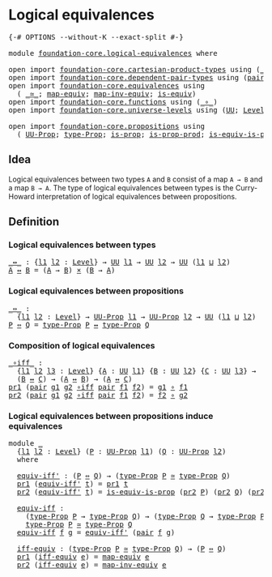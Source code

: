 # Logical equivalences

<pre class="Agda"><a id="33" class="Symbol">{-#</a> <a id="37" class="Keyword">OPTIONS</a> <a id="45" class="Pragma">--without-K</a> <a id="57" class="Pragma">--exact-split</a> <a id="71" class="Symbol">#-}</a>

<a id="76" class="Keyword">module</a> <a id="83" href="foundation-core.logical-equivalences.html" class="Module">foundation-core.logical-equivalences</a> <a id="120" class="Keyword">where</a>

<a id="127" class="Keyword">open</a> <a id="132" class="Keyword">import</a> <a id="139" href="foundation-core.cartesian-product-types.html" class="Module">foundation-core.cartesian-product-types</a> <a id="179" class="Keyword">using</a> <a id="185" class="Symbol">(</a><a id="186" href="foundation-core.cartesian-product-types.html#577" class="Function Operator">_×_</a><a id="189" class="Symbol">)</a>
<a id="191" class="Keyword">open</a> <a id="196" class="Keyword">import</a> <a id="203" href="foundation-core.dependent-pair-types.html" class="Module">foundation-core.dependent-pair-types</a> <a id="240" class="Keyword">using</a> <a id="246" class="Symbol">(</a><a id="247" href="foundation-core.dependent-pair-types.html#575" class="InductiveConstructor">pair</a><a id="251" class="Symbol">;</a> <a id="253" href="foundation-core.dependent-pair-types.html#592" class="Field">pr1</a><a id="256" class="Symbol">;</a> <a id="258" href="foundation-core.dependent-pair-types.html#604" class="Field">pr2</a><a id="261" class="Symbol">)</a>
<a id="263" class="Keyword">open</a> <a id="268" class="Keyword">import</a> <a id="275" href="foundation-core.equivalences.html" class="Module">foundation-core.equivalences</a> <a id="304" class="Keyword">using</a>
  <a id="312" class="Symbol">(</a> <a id="314" href="foundation-core.equivalences.html#1607" class="Function Operator">_≃_</a><a id="317" class="Symbol">;</a> <a id="319" href="foundation-core.equivalences.html#1807" class="Function">map-equiv</a><a id="328" class="Symbol">;</a> <a id="330" href="foundation-core.equivalences.html#5022" class="Function">map-inv-equiv</a><a id="343" class="Symbol">;</a> <a id="345" href="foundation-core.equivalences.html#1542" class="Function">is-equiv</a><a id="353" class="Symbol">)</a>
<a id="355" class="Keyword">open</a> <a id="360" class="Keyword">import</a> <a id="367" href="foundation-core.functions.html" class="Module">foundation-core.functions</a> <a id="393" class="Keyword">using</a> <a id="399" class="Symbol">(</a><a id="400" href="foundation-core.functions.html#407" class="Function Operator">_∘_</a><a id="403" class="Symbol">)</a>
<a id="405" class="Keyword">open</a> <a id="410" class="Keyword">import</a> <a id="417" href="foundation-core.universe-levels.html" class="Module">foundation-core.universe-levels</a> <a id="449" class="Keyword">using</a> <a id="455" class="Symbol">(</a><a id="456" href="foundation-core.universe-levels.html#222" class="Primitive">UU</a><a id="458" class="Symbol">;</a> <a id="460" href="Agda.Primitive.html#597" class="Postulate">Level</a><a id="465" class="Symbol">;</a> <a id="467" href="Agda.Primitive.html#810" class="Primitive Operator">_⊔_</a><a id="470" class="Symbol">)</a>

<a id="473" class="Keyword">open</a> <a id="478" class="Keyword">import</a> <a id="485" href="foundation-core.propositions.html" class="Module">foundation-core.propositions</a> <a id="514" class="Keyword">using</a>
  <a id="522" class="Symbol">(</a> <a id="524" href="foundation-core.propositions.html#1322" class="Function">UU-Prop</a><a id="531" class="Symbol">;</a> <a id="533" href="foundation-core.propositions.html#1424" class="Function">type-Prop</a><a id="542" class="Symbol">;</a> <a id="544" href="foundation-core.propositions.html#1246" class="Function">is-prop</a><a id="551" class="Symbol">;</a> <a id="553" href="foundation-core.propositions.html#5656" class="Function">is-prop-prod</a><a id="565" class="Symbol">;</a> <a id="567" href="foundation-core.propositions.html#3624" class="Function">is-equiv-is-prop</a><a id="583" class="Symbol">)</a>
</pre>
## Idea

Logical equivalences between two types `A` and `B` consist of a map `A → B` and a map `B → A`. The type of logical equivalences between types is the Curry-Howard interpretation of logical equivalences between propositions.

## Definition

### Logical equivalences between types

<pre class="Agda"><a id="_↔_"></a><a id="886" href="foundation-core.logical-equivalences.html#886" class="Function Operator">_↔_</a> <a id="890" class="Symbol">:</a> <a id="892" class="Symbol">{</a><a id="893" href="foundation-core.logical-equivalences.html#893" class="Bound">l1</a> <a id="896" href="foundation-core.logical-equivalences.html#896" class="Bound">l2</a> <a id="899" class="Symbol">:</a> <a id="901" href="Agda.Primitive.html#597" class="Postulate">Level</a><a id="906" class="Symbol">}</a> <a id="908" class="Symbol">→</a> <a id="910" href="foundation-core.universe-levels.html#222" class="Primitive">UU</a> <a id="913" href="foundation-core.logical-equivalences.html#893" class="Bound">l1</a> <a id="916" class="Symbol">→</a> <a id="918" href="foundation-core.universe-levels.html#222" class="Primitive">UU</a> <a id="921" href="foundation-core.logical-equivalences.html#896" class="Bound">l2</a> <a id="924" class="Symbol">→</a> <a id="926" href="foundation-core.universe-levels.html#222" class="Primitive">UU</a> <a id="929" class="Symbol">(</a><a id="930" href="foundation-core.logical-equivalences.html#893" class="Bound">l1</a> <a id="933" href="Agda.Primitive.html#810" class="Primitive Operator">⊔</a> <a id="935" href="foundation-core.logical-equivalences.html#896" class="Bound">l2</a><a id="937" class="Symbol">)</a>
<a id="939" href="foundation-core.logical-equivalences.html#939" class="Bound">A</a> <a id="941" href="foundation-core.logical-equivalences.html#886" class="Function Operator">↔</a> <a id="943" href="foundation-core.logical-equivalences.html#943" class="Bound">B</a> <a id="945" class="Symbol">=</a> <a id="947" class="Symbol">(</a><a id="948" href="foundation-core.logical-equivalences.html#939" class="Bound">A</a> <a id="950" class="Symbol">→</a> <a id="952" href="foundation-core.logical-equivalences.html#943" class="Bound">B</a><a id="953" class="Symbol">)</a> <a id="955" href="foundation-core.cartesian-product-types.html#577" class="Function Operator">×</a> <a id="957" class="Symbol">(</a><a id="958" href="foundation-core.logical-equivalences.html#943" class="Bound">B</a> <a id="960" class="Symbol">→</a> <a id="962" href="foundation-core.logical-equivalences.html#939" class="Bound">A</a><a id="963" class="Symbol">)</a>
</pre>
### Logical equivalences between propositions

<pre class="Agda"><a id="_⇔_"></a><a id="1025" href="foundation-core.logical-equivalences.html#1025" class="Function Operator">_⇔_</a> <a id="1029" class="Symbol">:</a>
  <a id="1033" class="Symbol">{</a><a id="1034" href="foundation-core.logical-equivalences.html#1034" class="Bound">l1</a> <a id="1037" href="foundation-core.logical-equivalences.html#1037" class="Bound">l2</a> <a id="1040" class="Symbol">:</a> <a id="1042" href="Agda.Primitive.html#597" class="Postulate">Level</a><a id="1047" class="Symbol">}</a> <a id="1049" class="Symbol">→</a> <a id="1051" href="foundation-core.propositions.html#1322" class="Function">UU-Prop</a> <a id="1059" href="foundation-core.logical-equivalences.html#1034" class="Bound">l1</a> <a id="1062" class="Symbol">→</a> <a id="1064" href="foundation-core.propositions.html#1322" class="Function">UU-Prop</a> <a id="1072" href="foundation-core.logical-equivalences.html#1037" class="Bound">l2</a> <a id="1075" class="Symbol">→</a> <a id="1077" href="foundation-core.universe-levels.html#222" class="Primitive">UU</a> <a id="1080" class="Symbol">(</a><a id="1081" href="foundation-core.logical-equivalences.html#1034" class="Bound">l1</a> <a id="1084" href="Agda.Primitive.html#810" class="Primitive Operator">⊔</a> <a id="1086" href="foundation-core.logical-equivalences.html#1037" class="Bound">l2</a><a id="1088" class="Symbol">)</a>
<a id="1090" href="foundation-core.logical-equivalences.html#1090" class="Bound">P</a> <a id="1092" href="foundation-core.logical-equivalences.html#1025" class="Function Operator">⇔</a> <a id="1094" href="foundation-core.logical-equivalences.html#1094" class="Bound">Q</a> <a id="1096" class="Symbol">=</a> <a id="1098" href="foundation-core.propositions.html#1424" class="Function">type-Prop</a> <a id="1108" href="foundation-core.logical-equivalences.html#1090" class="Bound">P</a> <a id="1110" href="foundation-core.logical-equivalences.html#886" class="Function Operator">↔</a> <a id="1112" href="foundation-core.propositions.html#1424" class="Function">type-Prop</a> <a id="1122" href="foundation-core.logical-equivalences.html#1094" class="Bound">Q</a>
</pre>
### Composition of logical equivalences

<pre class="Agda"><a id="_∘iff_"></a><a id="1178" href="foundation-core.logical-equivalences.html#1178" class="Function Operator">_∘iff_</a> <a id="1185" class="Symbol">:</a>
  <a id="1189" class="Symbol">{</a><a id="1190" href="foundation-core.logical-equivalences.html#1190" class="Bound">l1</a> <a id="1193" href="foundation-core.logical-equivalences.html#1193" class="Bound">l2</a> <a id="1196" href="foundation-core.logical-equivalences.html#1196" class="Bound">l3</a> <a id="1199" class="Symbol">:</a> <a id="1201" href="Agda.Primitive.html#597" class="Postulate">Level</a><a id="1206" class="Symbol">}</a> <a id="1208" class="Symbol">{</a><a id="1209" href="foundation-core.logical-equivalences.html#1209" class="Bound">A</a> <a id="1211" class="Symbol">:</a> <a id="1213" href="foundation-core.universe-levels.html#222" class="Primitive">UU</a> <a id="1216" href="foundation-core.logical-equivalences.html#1190" class="Bound">l1</a><a id="1218" class="Symbol">}</a> <a id="1220" class="Symbol">{</a><a id="1221" href="foundation-core.logical-equivalences.html#1221" class="Bound">B</a> <a id="1223" class="Symbol">:</a> <a id="1225" href="foundation-core.universe-levels.html#222" class="Primitive">UU</a> <a id="1228" href="foundation-core.logical-equivalences.html#1193" class="Bound">l2</a><a id="1230" class="Symbol">}</a> <a id="1232" class="Symbol">{</a><a id="1233" href="foundation-core.logical-equivalences.html#1233" class="Bound">C</a> <a id="1235" class="Symbol">:</a> <a id="1237" href="foundation-core.universe-levels.html#222" class="Primitive">UU</a> <a id="1240" href="foundation-core.logical-equivalences.html#1196" class="Bound">l3</a><a id="1242" class="Symbol">}</a> <a id="1244" class="Symbol">→</a>
  <a id="1248" class="Symbol">(</a><a id="1249" href="foundation-core.logical-equivalences.html#1221" class="Bound">B</a> <a id="1251" href="foundation-core.logical-equivalences.html#886" class="Function Operator">↔</a> <a id="1253" href="foundation-core.logical-equivalences.html#1233" class="Bound">C</a><a id="1254" class="Symbol">)</a> <a id="1256" class="Symbol">→</a> <a id="1258" class="Symbol">(</a><a id="1259" href="foundation-core.logical-equivalences.html#1209" class="Bound">A</a> <a id="1261" href="foundation-core.logical-equivalences.html#886" class="Function Operator">↔</a> <a id="1263" href="foundation-core.logical-equivalences.html#1221" class="Bound">B</a><a id="1264" class="Symbol">)</a> <a id="1266" class="Symbol">→</a> <a id="1268" class="Symbol">(</a><a id="1269" href="foundation-core.logical-equivalences.html#1209" class="Bound">A</a> <a id="1271" href="foundation-core.logical-equivalences.html#886" class="Function Operator">↔</a> <a id="1273" href="foundation-core.logical-equivalences.html#1233" class="Bound">C</a><a id="1274" class="Symbol">)</a>
<a id="1276" href="foundation-core.dependent-pair-types.html#592" class="Field">pr1</a> <a id="1280" class="Symbol">(</a><a id="1281" href="foundation-core.dependent-pair-types.html#575" class="InductiveConstructor">pair</a> <a id="1286" href="foundation-core.logical-equivalences.html#1286" class="Bound">g1</a> <a id="1289" href="foundation-core.logical-equivalences.html#1289" class="Bound">g2</a> <a id="1292" href="foundation-core.logical-equivalences.html#1178" class="Function Operator">∘iff</a> <a id="1297" href="foundation-core.dependent-pair-types.html#575" class="InductiveConstructor">pair</a> <a id="1302" href="foundation-core.logical-equivalences.html#1302" class="Bound">f1</a> <a id="1305" href="foundation-core.logical-equivalences.html#1305" class="Bound">f2</a><a id="1307" class="Symbol">)</a> <a id="1309" class="Symbol">=</a> <a id="1311" href="foundation-core.logical-equivalences.html#1286" class="Bound">g1</a> <a id="1314" href="foundation-core.functions.html#407" class="Function Operator">∘</a> <a id="1316" href="foundation-core.logical-equivalences.html#1302" class="Bound">f1</a>
<a id="1319" href="foundation-core.dependent-pair-types.html#604" class="Field">pr2</a> <a id="1323" class="Symbol">(</a><a id="1324" href="foundation-core.dependent-pair-types.html#575" class="InductiveConstructor">pair</a> <a id="1329" href="foundation-core.logical-equivalences.html#1329" class="Bound">g1</a> <a id="1332" href="foundation-core.logical-equivalences.html#1332" class="Bound">g2</a> <a id="1335" href="foundation-core.logical-equivalences.html#1178" class="Function Operator">∘iff</a> <a id="1340" href="foundation-core.dependent-pair-types.html#575" class="InductiveConstructor">pair</a> <a id="1345" href="foundation-core.logical-equivalences.html#1345" class="Bound">f1</a> <a id="1348" href="foundation-core.logical-equivalences.html#1348" class="Bound">f2</a><a id="1350" class="Symbol">)</a> <a id="1352" class="Symbol">=</a> <a id="1354" href="foundation-core.logical-equivalences.html#1348" class="Bound">f2</a> <a id="1357" href="foundation-core.functions.html#407" class="Function Operator">∘</a> <a id="1359" href="foundation-core.logical-equivalences.html#1332" class="Bound">g2</a>
</pre>
### Logical equivalences between propositions induce equivalences

<pre class="Agda"><a id="1442" class="Keyword">module</a> <a id="1449" href="foundation-core.logical-equivalences.html#1449" class="Module">_</a>
  <a id="1453" class="Symbol">{</a><a id="1454" href="foundation-core.logical-equivalences.html#1454" class="Bound">l1</a> <a id="1457" href="foundation-core.logical-equivalences.html#1457" class="Bound">l2</a> <a id="1460" class="Symbol">:</a> <a id="1462" href="Agda.Primitive.html#597" class="Postulate">Level</a><a id="1467" class="Symbol">}</a> <a id="1469" class="Symbol">(</a><a id="1470" href="foundation-core.logical-equivalences.html#1470" class="Bound">P</a> <a id="1472" class="Symbol">:</a> <a id="1474" href="foundation-core.propositions.html#1322" class="Function">UU-Prop</a> <a id="1482" href="foundation-core.logical-equivalences.html#1454" class="Bound">l1</a><a id="1484" class="Symbol">)</a> <a id="1486" class="Symbol">(</a><a id="1487" href="foundation-core.logical-equivalences.html#1487" class="Bound">Q</a> <a id="1489" class="Symbol">:</a> <a id="1491" href="foundation-core.propositions.html#1322" class="Function">UU-Prop</a> <a id="1499" href="foundation-core.logical-equivalences.html#1457" class="Bound">l2</a><a id="1501" class="Symbol">)</a>
  <a id="1505" class="Keyword">where</a>
  
  <a id="1516" href="foundation-core.logical-equivalences.html#1516" class="Function">equiv-iff&#39;</a> <a id="1527" class="Symbol">:</a> <a id="1529" class="Symbol">(</a><a id="1530" href="foundation-core.logical-equivalences.html#1470" class="Bound">P</a> <a id="1532" href="foundation-core.logical-equivalences.html#1025" class="Function Operator">⇔</a> <a id="1534" href="foundation-core.logical-equivalences.html#1487" class="Bound">Q</a><a id="1535" class="Symbol">)</a> <a id="1537" class="Symbol">→</a> <a id="1539" class="Symbol">(</a><a id="1540" href="foundation-core.propositions.html#1424" class="Function">type-Prop</a> <a id="1550" href="foundation-core.logical-equivalences.html#1470" class="Bound">P</a> <a id="1552" href="foundation-core.equivalences.html#1607" class="Function Operator">≃</a> <a id="1554" href="foundation-core.propositions.html#1424" class="Function">type-Prop</a> <a id="1564" href="foundation-core.logical-equivalences.html#1487" class="Bound">Q</a><a id="1565" class="Symbol">)</a>
  <a id="1569" href="foundation-core.dependent-pair-types.html#592" class="Field">pr1</a> <a id="1573" class="Symbol">(</a><a id="1574" href="foundation-core.logical-equivalences.html#1516" class="Function">equiv-iff&#39;</a> <a id="1585" href="foundation-core.logical-equivalences.html#1585" class="Bound">t</a><a id="1586" class="Symbol">)</a> <a id="1588" class="Symbol">=</a> <a id="1590" href="foundation-core.dependent-pair-types.html#592" class="Field">pr1</a> <a id="1594" href="foundation-core.logical-equivalences.html#1585" class="Bound">t</a>
  <a id="1598" href="foundation-core.dependent-pair-types.html#604" class="Field">pr2</a> <a id="1602" class="Symbol">(</a><a id="1603" href="foundation-core.logical-equivalences.html#1516" class="Function">equiv-iff&#39;</a> <a id="1614" href="foundation-core.logical-equivalences.html#1614" class="Bound">t</a><a id="1615" class="Symbol">)</a> <a id="1617" class="Symbol">=</a> <a id="1619" href="foundation-core.propositions.html#3624" class="Function">is-equiv-is-prop</a> <a id="1636" class="Symbol">(</a><a id="1637" href="foundation-core.dependent-pair-types.html#604" class="Field">pr2</a> <a id="1641" href="foundation-core.logical-equivalences.html#1470" class="Bound">P</a><a id="1642" class="Symbol">)</a> <a id="1644" class="Symbol">(</a><a id="1645" href="foundation-core.dependent-pair-types.html#604" class="Field">pr2</a> <a id="1649" href="foundation-core.logical-equivalences.html#1487" class="Bound">Q</a><a id="1650" class="Symbol">)</a> <a id="1652" class="Symbol">(</a><a id="1653" href="foundation-core.dependent-pair-types.html#604" class="Field">pr2</a> <a id="1657" href="foundation-core.logical-equivalences.html#1614" class="Bound">t</a><a id="1658" class="Symbol">)</a>
  
  <a id="1665" href="foundation-core.logical-equivalences.html#1665" class="Function">equiv-iff</a> <a id="1675" class="Symbol">:</a>
    <a id="1681" class="Symbol">(</a><a id="1682" href="foundation-core.propositions.html#1424" class="Function">type-Prop</a> <a id="1692" href="foundation-core.logical-equivalences.html#1470" class="Bound">P</a> <a id="1694" class="Symbol">→</a> <a id="1696" href="foundation-core.propositions.html#1424" class="Function">type-Prop</a> <a id="1706" href="foundation-core.logical-equivalences.html#1487" class="Bound">Q</a><a id="1707" class="Symbol">)</a> <a id="1709" class="Symbol">→</a> <a id="1711" class="Symbol">(</a><a id="1712" href="foundation-core.propositions.html#1424" class="Function">type-Prop</a> <a id="1722" href="foundation-core.logical-equivalences.html#1487" class="Bound">Q</a> <a id="1724" class="Symbol">→</a> <a id="1726" href="foundation-core.propositions.html#1424" class="Function">type-Prop</a> <a id="1736" href="foundation-core.logical-equivalences.html#1470" class="Bound">P</a><a id="1737" class="Symbol">)</a> <a id="1739" class="Symbol">→</a>
    <a id="1745" href="foundation-core.propositions.html#1424" class="Function">type-Prop</a> <a id="1755" href="foundation-core.logical-equivalences.html#1470" class="Bound">P</a> <a id="1757" href="foundation-core.equivalences.html#1607" class="Function Operator">≃</a> <a id="1759" href="foundation-core.propositions.html#1424" class="Function">type-Prop</a> <a id="1769" href="foundation-core.logical-equivalences.html#1487" class="Bound">Q</a>
  <a id="1773" href="foundation-core.logical-equivalences.html#1665" class="Function">equiv-iff</a> <a id="1783" href="foundation-core.logical-equivalences.html#1783" class="Bound">f</a> <a id="1785" href="foundation-core.logical-equivalences.html#1785" class="Bound">g</a> <a id="1787" class="Symbol">=</a> <a id="1789" href="foundation-core.logical-equivalences.html#1516" class="Function">equiv-iff&#39;</a> <a id="1800" class="Symbol">(</a><a id="1801" href="foundation-core.dependent-pair-types.html#575" class="InductiveConstructor">pair</a> <a id="1806" href="foundation-core.logical-equivalences.html#1783" class="Bound">f</a> <a id="1808" href="foundation-core.logical-equivalences.html#1785" class="Bound">g</a><a id="1809" class="Symbol">)</a>

  <a id="1814" href="foundation-core.logical-equivalences.html#1814" class="Function">iff-equiv</a> <a id="1824" class="Symbol">:</a> <a id="1826" class="Symbol">(</a><a id="1827" href="foundation-core.propositions.html#1424" class="Function">type-Prop</a> <a id="1837" href="foundation-core.logical-equivalences.html#1470" class="Bound">P</a> <a id="1839" href="foundation-core.equivalences.html#1607" class="Function Operator">≃</a> <a id="1841" href="foundation-core.propositions.html#1424" class="Function">type-Prop</a> <a id="1851" href="foundation-core.logical-equivalences.html#1487" class="Bound">Q</a><a id="1852" class="Symbol">)</a> <a id="1854" class="Symbol">→</a> <a id="1856" class="Symbol">(</a><a id="1857" href="foundation-core.logical-equivalences.html#1470" class="Bound">P</a> <a id="1859" href="foundation-core.logical-equivalences.html#1025" class="Function Operator">⇔</a> <a id="1861" href="foundation-core.logical-equivalences.html#1487" class="Bound">Q</a><a id="1862" class="Symbol">)</a>
  <a id="1866" href="foundation-core.dependent-pair-types.html#592" class="Field">pr1</a> <a id="1870" class="Symbol">(</a><a id="1871" href="foundation-core.logical-equivalences.html#1814" class="Function">iff-equiv</a> <a id="1881" href="foundation-core.logical-equivalences.html#1881" class="Bound">e</a><a id="1882" class="Symbol">)</a> <a id="1884" class="Symbol">=</a> <a id="1886" href="foundation-core.equivalences.html#1807" class="Function">map-equiv</a> <a id="1896" href="foundation-core.logical-equivalences.html#1881" class="Bound">e</a>
  <a id="1900" href="foundation-core.dependent-pair-types.html#604" class="Field">pr2</a> <a id="1904" class="Symbol">(</a><a id="1905" href="foundation-core.logical-equivalences.html#1814" class="Function">iff-equiv</a> <a id="1915" href="foundation-core.logical-equivalences.html#1915" class="Bound">e</a><a id="1916" class="Symbol">)</a> <a id="1918" class="Symbol">=</a> <a id="1920" href="foundation-core.equivalences.html#5022" class="Function">map-inv-equiv</a> <a id="1934" href="foundation-core.logical-equivalences.html#1915" class="Bound">e</a>
</pre>